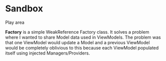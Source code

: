 # Sandbox
Play area

**Factory** is a simple WeakReference Factory class. It solves a problem where I wanted to share Model data used in ViewModels. The problem was that one ViewModel would update a Model and a previous ViewModel would be completely oblivious to this because each ViewModel populated itself using injected Managers/Providers.
